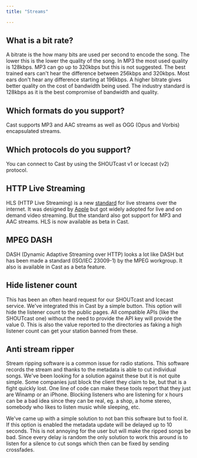 ```yaml
---
title: "Streams"

---
```


## What is a bit rate?

A bitrate is the how many bits are used per second to encode the song. The lower this is the lower the quality of the song. In MP3 the most used quality is 128kbps. MP3 can go up to 320kbps but this is not suggested. The best trained ears can't hear the difference between 256kbps and 320kbps. Most ears don't hear any difference starting at 196kbps. 
A higher bitrate gives better quality on the cost of bandwidth being used. The industry standard is 128kbps as it is the best compromise of bandwidth and quality.

## Which formats do you support?
Cast supports MP3 and AAC streams as well as OGG (Opus and Vorbis) encapsulated streams.

## Which protocols do you support?
You can connect to Cast by using the SHOUTcast v1 or Icecast (v2) protocol.

## HTTP Live Streaming
HLS (HTTP Live Streaming) is a new [standard](https://tools.ietf.org/html/draft-pantos-http-live-streaming-18) for live streams over the internet. It was designed by [Apple](https://developer.apple.com/streaming/) but got widely adopted for live and on demand video streaming. But the standard also got support for MP3 and AAC streams. HLS is now available as beta in Cast.

## MPEG DASH
DASH (Dynamic Adaptive Streaming over HTTP) looks a lot like DASH but has been made a standard (ISO/IEC 23009-1) by the MPEG workgroup. It also is available in Cast as a beta feature.

## Hide listener count
This has been an often heard request for our SHOUTcast and Icecast service. We've integrated this in Cast by a simple button. This option will hide the listener count to the public pages. All compatible APIs (like the SHOUTcast one) without the need to provide the API key will provide the value 0. This is also the value reported to the directories as faking a high listener count can get your station banned from these.

## Anti stream ripper
Stream ripping software is a common issue for radio stations. This software records the stream and thanks to the metadata is able to cut individual songs. We've been looking for a solution against these but it is not quite simple. Some companies just block the client they claim to be, but that is a fight quickly lost. One line of code can make these tools report that they just are Winamp or an iPhone. Blocking listeners who are listening for x hours can be a bad idea since they can be real, eg. a shop, a home stereo, somebody who likes to listen music while sleeping, etc.

We've came up with a simple solution to not ban this software but to fool it. If this option is enabled the metadata update will be delayed up to 10 seconds. This is not annoying for the user but will make the ripped songs be bad. Since every delay is random the only solution to work this around is to listen for a silence to cut songs which then can be fixed by sending crossfades.

